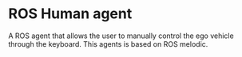 # ROS Human agent

A ROS agent that allows the user to manually control the ego vehicle through the keyboard. This agents is based on ROS melodic.
